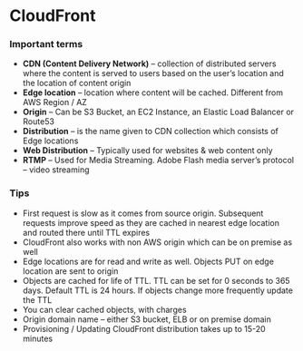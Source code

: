 # CloudFront

### Important terms

* **CDN \(Content Delivery Network\)** – collection of distributed servers where the content is served to users based on the user’s location and the location of content origin
* **Edge location** – location where content will be cached. Different from AWS Region / AZ
* **Origin** – Can be S3 Bucket, an EC2 Instance, an Elastic Load Balancer or Route53
* **Distribution** – is the name given to CDN collection which consists of Edge locations
* **Web Distribution** – Typically used for websites & web content only
* **RTMP** – Used for Media Streaming. Adobe Flash media server’s protocol – video streaming

### Tips

* First request is slow as it comes from source origin. Subsequent requests improve speed as they are cached in nearest edge location and routed there until TTL expires
* CloudFront also works with non AWS origin which can be on premise as well
* Edge locations are for read and write as well. Objects PUT on edge location are sent to origin
* Objects are cached for life of TTL. TTL can be set for 0 seconds to 365 days. Default TTL is 24 hours. If objects change more frequently update the TTL
* You can clear cached objects, with charges
* Origin domain name – either S3 bucket, ELB or on premise domain
* Provisioning / Updating CloudFront distribution takes up to 15-20 minutes

